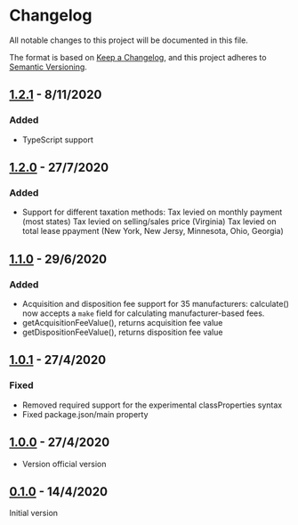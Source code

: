 # Changelog

All notable changes to this project will be documented in this file.

The format is based on [Keep a Changelog](https://keepachangelog.com/en/1.0.0/),
and this project adheres to [Semantic Versioning](https://semver.org/).

## [1.2.1](https://github.com/ErezNagar/lease-calculator/compare/v1.2.0...v1.2.1) - 8/11/2020

### Added

- TypeScript support

## [1.2.0](https://github.com/ErezNagar/lease-calculator/compare/v1.1.0...v1.2.0) - 27/7/2020

### Added

- Support for different taxation methods:
  Tax levied on monthly payment (most states)
  Tax levied on selling/sales price (Virginia)
  Tax levied on total lease ppayment (New York, New Jersy, Minnesota, Ohio, Georgia)

## [1.1.0](https://github.com/ErezNagar/lease-calculator/compare/v1.0.1...v1.1.0) - 29/6/2020

### Added

- Acquisition and disposition fee support for 35 manufacturers:
  calculate() now accepts a `make` field for calculating manufacturer-based fees.
- getAcquisitionFeeValue(), returns acquisition fee value
- getDispositionFeeValue(), returns disposition fee value

## [1.0.1](https://github.com/ErezNagar/lease-calculator/compare/v1.0.0...v1.0.1) - 27/4/2020

### Fixed

- Removed required support for the experimental classProperties syntax
- Fixed package.json/main property

## [1.0.0](https://github.com/ErezNagar/lease-calculator/compare/v0.1.0...v1.0.0) - 27/4/2020

- Version official version

## [0.1.0](https://github.com/ErezNagar/lease-calculator/releases/tag/v0.1.0) - 14/4/2020

Initial version
